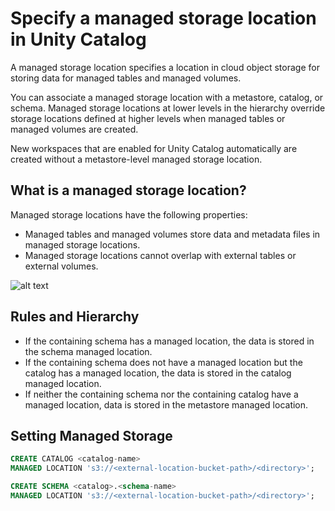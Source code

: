 # Specify a managed storage location in Unity Catalog

A managed storage location specifies a location in cloud object storage for storing data for managed tables and managed volumes.

You can associate a managed storage location with a metastore, catalog, or schema. Managed storage locations at lower levels in the hierarchy override storage locations defined at higher levels when managed tables or managed volumes are created.

New workspaces that are enabled for Unity Catalog automatically are created without a metastore-level managed storage location. 

## What is a managed storage location?

Managed storage locations have the following properties:

- Managed tables and managed volumes store data and metadata files in managed storage locations.
- Managed storage locations cannot overlap with external tables or external volumes.

![alt text](https://snipboard.io/IVnTaY.jpg)

## Rules and Hierarchy

- If the containing schema has a managed location, the data is stored in the schema managed location.
- If the containing schema does not have a managed location but the catalog has a managed location, the data is stored in the catalog managed location.
- If neither the containing schema nor the containing catalog have a managed location, data is stored in the metastore managed location.

## Setting Managed Storage

```sql
CREATE CATALOG <catalog-name>
MANAGED LOCATION 's3://<external-location-bucket-path>/<directory>';
```

```sql
CREATE SCHEMA <catalog>.<schema-name>
MANAGED LOCATION 's3://<external-location-bucket-path>/<directory>';
```